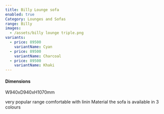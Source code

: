 ```yaml
---
title: Billy Lounge sofa
enabled: true
Category: Lounges and Sofas
range: Billy
images:
  - /assets/billy lounge triple.png
variants:
  - price: 89500
    variantName: Cyan
  - price: 89500
    variantName: Charcoal
  - price: 89500
    variantName: Khaki
---
```


#### Dimensions

W940xD940xH1070mm

very popular range comfortable with linin Material the sofa is available in 3 colours
